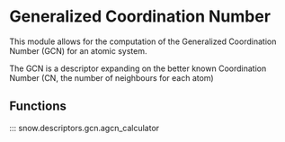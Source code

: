 # Generalized Coordination Number

This module allows for the computation of the Generalized Coordination Number (GCN) for an atomic system.

The GCN is a descriptor expanding on the better known Coordination Number (CN, the number of neighbours for each atom)

## Functions

::: snow.descriptors.gcn.agcn_calculator
